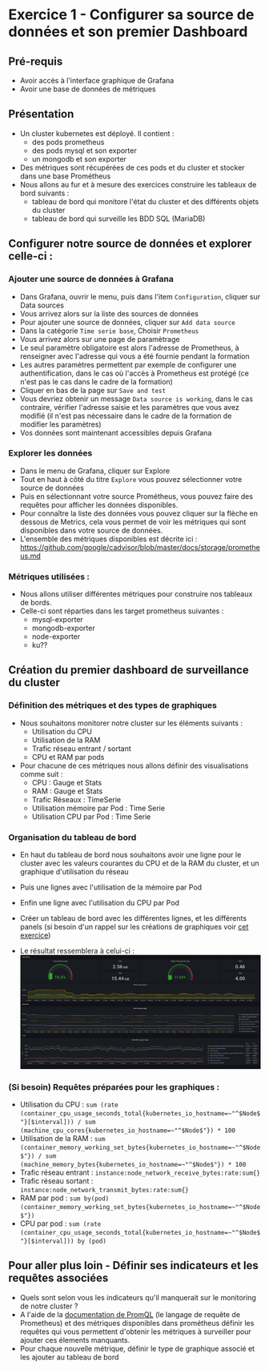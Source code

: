 # Exercice 1 - Configurer sa source de données et son premier Dashboard

## Pré-requis

- Avoir accès à l'interface graphique de Grafana
- Avoir une base de données de métriques

## Présentation 

- Un cluster kubernetes est déployé. Il contient : 
    - des pods prometheus
    - des pods mysql et son exporter
    - un mongodb et son exporter
- Des métriques sont récupérées de ces pods et du cluster et stocker dans une base Prométheus
- Nous allons au fur et à mesure des exercices construire les tableaux de bord suivants :
    - tableau de bord qui monitore l'état du cluster et des différents objets du cluster
    - tableau de bord qui surveille les BDD SQL (MariaDB)

## Configurer notre source de données et explorer celle-ci : 

### Ajouter une source de données à Grafana

- Dans Grafana, ouvrir le menu, puis dans l'item `Configuration`, cliquer sur Data sources
- Vous arrivez alors sur la liste des sources de données
- Pour ajouter une source de données, cliquer sur `Add data source`
- Dans la catégorie `Time serie base`, Choisir `Prometheus` 
- Vous arrivez alors sur une page de paramètrage
- Le seul paramètre obligatoire est alors l'adresse de Prometheus, à renseigner avec l'adresse qui vous a été fournie pendant la formation
- Les autres paramètres permettent par exemple de configurer une authentification, dans le cas où l'accès à Prometheus est protégé (ce n'est pas le cas dans le cadre de la formation)
- Cliquer en bas de la page sur `Save and test`
- Vous devriez obtenir un message `Data source is working`, dans le cas contraire, vérifier l'adresse saisie et les paramètres que vous avez modifié (il n'est pas nécessaire dans le cadre de la formation de modifier les paramètres)
- Vos données sont maintenant accessibles depuis Grafana

### Explorer les données

- Dans le menu de Grafana, cliquer sur Explore
- Tout en haut à côté du titre `Explore` vous pouvez sélectionner votre source de données
- Puis en sélectionnant votre source Prométheus, vous pouvez faire des requêtes pour afficher les données disponibles.
- Pour connaître la liste des données vous pouvez cliquer sur la flèche en dessous de Metrics, cela vous permet de voir les métriques qui sont disponibles dans votre source de données.
- L'ensemble des métriques disponibles est décrite ici : https://github.com/google/cadvisor/blob/master/docs/storage/prometheus.md 

### Métriques utilisées :

- Nous allons utiliser différentes métriques pour construire nos tableaux de bords.
- Celle-ci sont réparties dans les target prometheus suivantes :
    - mysql-exporter
    - mongodb-exporter
    - node-exporter
    - ku??

## Création du premier dashboard de surveillance du cluster

### Définition des métriques et des types de graphiques

- Nous souhaitons monitorer notre cluster sur les éléments suivants :
    - Utilisation du CPU
    - Utilisation de la RAM
    - Trafic réseau entrant / sortant
    - CPU et RAM par pods 
- Pour chacune de ces métriques nous allons définir des visualisations comme suit : 
    - CPU : Gauge et Stats
    - RAM : Gauge et Stats
    - Trafic Réseaux : TimeSerie 
    - Utilisation mémoire par Pod : Time Serie
    - Utilisation CPU par Pod : Time Serie

### Organisation du tableau de bord

- En haut du tableau de bord nous souhaitons avoir une ligne pour le cluster avec les valeurs courantes du CPU et de la RAM du cluster, et un graphique d'utilisation du réseau
- Puis une lignes avec l'utilisation de la mémoire par Pod
- Enfin une ligne avec l'utilisation du CPU par Pod
- Créer un tableau de bord avec les différentes lignes, et les différents panels (si besoin d'un rappel sur les créations de graphiques voir [cet exercice](../exercice-2-premier-dashboard.md))

- Le résultat ressemblera à celui-ci :
![](img/dashboard_cluster.png)

### (Si besoin) Requêtes préparées pour les graphiques :

- Utilisation du CPU : `sum (rate (container_cpu_usage_seconds_total{kubernetes_io_hostname=~"^$Node$"}[$interval])) / sum (machine_cpu_cores{kubernetes_io_hostname=~"^$Node$"}) * 100`
- Utilisation de la RAM : `sum (container_memory_working_set_bytes{kubernetes_io_hostname=~"^$Node$"}) / sum (machine_memory_bytes{kubernetes_io_hostname=~"^$Node$"}) * 100`
- Trafic réseau entrant : `instance:node_network_receive_bytes:rate:sum{}` 
- Trafic réseau sortant : `instance:node_network_transmit_bytes:rate:sum{}`
- RAM par pod : `sum by(pod) (container_memory_working_set_bytes{kubernetes_io_hostname=~"^$Node$"})`
- CPU par pod : `sum (rate (container_cpu_usage_seconds_total{kubernetes_io_hostname=~"^$Node$"}[$interval])) by (pod)`


## Pour aller plus loin - Définir ses indicateurs et les requêtes associées

- Quels sont selon vous les indicateurs qu'il manquerait sur le monitoring de notre cluster ?
- A l'aide de la [documentation de PromQL](https://prometheus.io/docs/prometheus/latest/querying/basics/) (le langage de requête de Prometheus) et des métriques disponibles dans prométheus définir les requêtes qui vous permettent d'obtenir les métriques à surveiller pour ajouter ces élements manquants.
- Pour chaque nouvelle métrique, définir le type de graphique associé et les ajouter au tableau de bord
